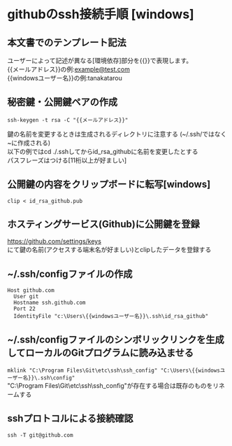 # githubのssh接続手順 [windows]
## 本文書でのテンプレート記法
  ユーザーによって記述が異なる[環境依存]部分を{{}}で表現します。  
  {{メールアドレス}}の例:example@test.com  
  {{windowsユーザー名}}の例:tanakatarou

## 秘密鍵・公開鍵ペアの作成

`ssh-keygen -t rsa -C "{{メールアドレス}}"`

鍵の名前を変更するときは生成されるディレクトリに注意する (~/.ssh/ではなく\~に作成される)  
以下の例ではcd ./.sshしてからid_rsa_githubに名前を変更したとする  
パスフレーズはつける[11桁以上が好ましい]

## 公開鍵の内容をクリップボードに転写[windows]
`clip < id_rsa_github.pub`
## ホスティングサービス(Github)に公開鍵を登録
  https://github.com/settings/keys  
  にて鍵の名前(アクセスする端末名が好ましい)とclipしたデータを登録する

## ~/.ssh/configファイルの作成

```config:~/.ssh/config
Host github.com  
  User git  
  Hostname ssh.github.com  
  Port 22  
  IdentityFile "c:\Users\{{windowsユーザー名}}\.ssh\id_rsa_github"  
```

## ~/.ssh/configファイルのシンボリックリンクを生成してローカルのGitプログラムに読み込ませる
`mklink "C:\Program Files\Git\etc\ssh\ssh_config" "C:\Users\{{windowsユーザー名}}\.ssh\config"`  
"C:\Program Files\Git\etc\ssh\ssh_config"が存在する場合は既存のものをリネームする  

## sshプロトコルによる接続確認
`ssh -T git@github.com`

